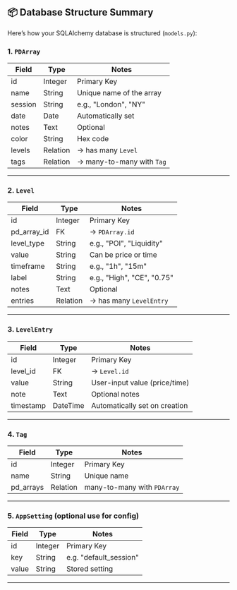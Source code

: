 ## 📦 Database Structure Summary

Here’s how your SQLAlchemy database is structured (`models.py`):

### 1. `PDArray`

| Field   | Type     | Notes                     |
| ------- | -------- | ------------------------- |
| id      | Integer  | Primary Key               |
| name    | String   | Unique name of the array  |
| session | String   | e.g., "London", "NY"      |
| date    | Date     | Automatically set         |
| notes   | Text     | Optional                  |
| color   | String   | Hex code                  |
| levels  | Relation | → has many `Level`        |
| tags    | Relation | → many-to-many with `Tag` |

---

### 2. `Level`

| Field         | Type     | Notes                      |
| ------------- | -------- | -------------------------- |
| id            | Integer  | Primary Key                |
| pd\_array\_id | FK       | → `PDArray.id`             |
| level\_type   | String   | e.g., "POI", "Liquidity"   |
| value         | String   | Can be price or time       |
| timeframe     | String   | e.g., "1h", "15m"          |
| label         | String   | e.g., "High", "CE", "0.75" |
| notes         | Text     | Optional                   |
| entries       | Relation | → has many `LevelEntry`    |

---

### 3. `LevelEntry`

| Field     | Type     | Notes                         |
| --------- | -------- | ----------------------------- |
| id        | Integer  | Primary Key                   |
| level\_id | FK       | → `Level.id`                  |
| value     | String   | User-input value (price/time) |
| note      | Text     | Optional notes                |
| timestamp | DateTime | Automatically set on creation |

---

### 4. `Tag`

| Field      | Type     | Notes                       |
| ---------- | -------- | --------------------------- |
| id         | Integer  | Primary Key                 |
| name       | String   | Unique name                 |
| pd\_arrays | Relation | many-to-many with `PDArray` |

---

### 5. `AppSetting` (optional use for config)

| Field | Type    | Notes                   |
| ----- | ------- | ----------------------- |
| id    | Integer | Primary Key             |
| key   | String  | e.g. "default\_session" |
| value | String  | Stored setting          |

---